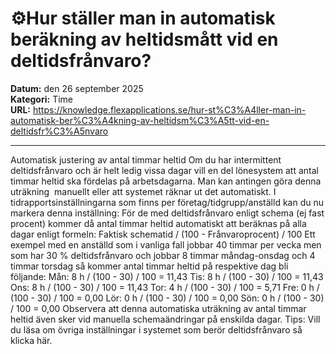# ⚙️Hur ställer man in automatisk beräkning av heltidsmått vid en deltidsfrånvaro?

**Datum:** den 26 september 2025  
**Kategori:** Time  
**URL:** https://knowledge.flexapplications.se/hur-st%C3%A4ller-man-in-automatisk-ber%C3%A4kning-av-heltidsm%C3%A5tt-vid-en-deltidsfr%C3%A5nvaro

---

Automatisk justering av antal timmar heltid
Om du har intermittent deltidsfrånvaro och är helt ledig vissa dagar vill en del lönesystem att antal timmar heltid ska fördelas på arbetsdagarna. Man kan antingen göra denna uträkning  manuellt eller att systemet räknar ut det automatiskt.
I tidrapportsinställningarna som finns per företag/tidgrupp/anställd kan du nu markera denna inställning:
För de med deltidsfrånvaro enligt schema (ej fast procent) kommer då antal timmar heltid automatiskt att beräknas på alla dagar enligt formeln:
Faktisk schematid / (100 - Frånvaroprocent) / 100
Ett exempel med en anställd som i vanliga fall jobbar 40 timmar per vecka men som har 30 % deltidsfrånvaro och jobbar 8 timmar måndag-onsdag och 4 timmar torsdag så kommer antal timmar heltid på respektive dag bli följande:
Mån: 8 h / (100 - 30) / 100 = 11,43
Tis: 8 h / (100 - 30) / 100 = 11,43
Ons: 8 h / (100 - 30) / 100 = 11,43
Tor: 4 h / (100 - 30) / 100 = 5,71
Fre: 0 h / (100 - 30) / 100 = 0,00
Lör: 0 h / (100 - 30) / 100 = 0,00
Sön: 0 h / (100 - 30) / 100 = 0,00
Observera att denna automatiska uträkning av antal timmar heltid även sker vid manuella schemaändringar på enskilda dagar.
Tips:
Vill du läsa om övriga inställningar i systemet som berör
deltidsfrånvaro
så klicka här.
